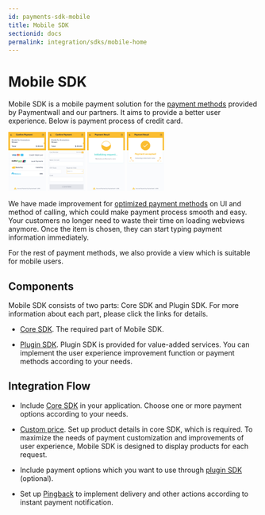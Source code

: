 ```yaml
---
id: payments-sdk-mobile
title: Mobile SDK
sectionid: docs
permalink: integration/sdks/mobile-home
---
```


# Mobile SDK

Mobile SDK is a mobile payment solution for the [payment methods](https://www.paymentwall.com/payment-methods) provided by Paymentwall and our partners. It aims to provide a better user experience. Below is payment process of credit card.

<div class="docs-img">
  <img src="/textures/pic/integration/sdks/mobile/choose-ps.png" style="width: 15%">
  <img src="/textures/pic/integration/sdks/mobile/perform-cc.png" style="width: 15%">
  <img src="/textures/pic/integration/sdks/mobile/processing.png" style="width: 15%">
  <img src="/textures/pic/integration/sdks/mobile/result-success.png" style="width: 15%">
</div>

We have made improvement for [optimized payment methods](/integration/sdks/mobile/support_ps) on UI and method of calling, which could make payment process smooth and easy. Your customers no longer need to waste their time on loading webviews anymore. Once the item is chosen, they can start typing payment information immediately.

For the rest of payment methods, we also provide a view which is suitable for mobile users.

## Components

Mobile SDK consists of two parts: Core SDK and Plugin SDK. For more information about each part, please click the links for details.

* [Core SDK](/integration/sdks/mobile/overview). The required part of Mobile SDK.

* [Plugin SDK](/mobile/plugin-home). Plugin SDK is provided for value-added services. You can implement the user experience improvement function or payment methods according to your needs.

## Integration Flow

* Include [Core SDK](/integration/sdks/mobile/overview) in your application. Choose one or more payment options according to your needs.

* [Custom price](/integration/checkout-home). Set up product details in core SDK, which is required. To maximize the needs of payment customization and improvements of user experience, Mobile SDK is designed to display products for each request.

* Include payment options which you want to use through [plugin SDK](/mobile/plugin-home) (optional).

* Set up [Pingback](/reference/pingback-home) to implement delivery and other actions according to instant payment notification.

